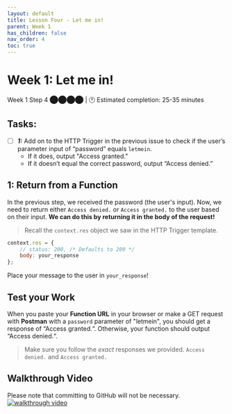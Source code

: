 ```yaml
---
layout: default
title: Lesson Four - Let me in!
parent: Week 1
has_children: false
nav_order: 4
toc: true
---
```

# Week 1: Let me in!

Week 1 Step 4 ⬤⬤⬤⬤ | 🕐 Estimated completion: 25-35 minutes

## Tasks:
- [ ] ***1:*** Add on to the HTTP Trigger in the previous issue to check if the user’s parameter input of “password” equals `letmein`.
    - If it does, output "Access granted."
    - If it doesn’t equal the correct password, output “Access denied.”

## 1: Return from a Function

In the previous step, we received the password (the user's input). Now, we need to return either `Access denied.` or `Access granted.` to the user based on their input. **We can do this by returning it in the body of the request!**

> Recall the `context.res` object we saw in the HTTP Trigger template.

```js
context.res = {
    // status: 200, /* Defaults to 200 */
    body: your_response
};
```

Place your message to the user in `your_response`!


## Test your Work
When you paste your **Function URL** in your browser or make a GET request with **Postman** with a `password` parameter of "letmein", you should get a response of “Access granted.“. Otherwise, your function should output “Access denied.“.

> Make sure you follow the *exact* responses we provided. `Access denied.` and `Access granted.`

## Walkthrough Video
Please note that committing to GitHub will not be necessary.
[![walkthrough video](https://img.youtube.com/vi/rdAUUm3XwKE/0.jpg)](https://www.youtube.com/watch?v=rdAUUm3XwKE)